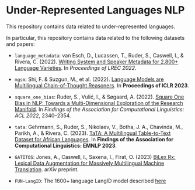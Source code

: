 # Under-Represented Languages NLP

This repository contains data related to under-represented languages.

In particular, this repository contains data related to the following datasets and papers:

- `language_metadata`: van Esch, D., Lucassen, T., Ruder, S., Caswell, I., & Rivera, C. (2022). [Writing System and Speaker Metadata for 2,800+ Language Varieties](http://www.lrec-conf.org/proceedings/lrec2022/pdf/2022.lrec-1.538.pdf). In *Proceedings of LREC 2022*.

- `mgsm`: Shi, F. & Suzgun, M., et al. (2022). [Language Models are Multilingual Chain-of-Thought Reasoners](https://openreview.net/forum?id=fR3wGCk-IXp). In **Proceedings of ICLR 2023**.

- `square_one_bias`: Ruder, S., Vulić, I., & Søgaard, A. (2022). [Square One Bias in NLP: Towards a Multi-Dimensional Exploration of the Research Manifold](https://aclanthology.org/2022.findings-acl.184). In *Findings of the Association for Computational Linguistics: ACL 2022*, 2340–2354.

- `tata`:  Gehrmann, S., Ruder, S., Nikolaev, V., Botha, J. A., Chavinda, M., Parikh, A., & Rivera, C. (2023). [TaTA: A Multilingual Table-to-Text Dataset for African Languages](https://aclanthology.org/2023.findings-emnlp.118/). In **Findings of the Association for Computational Linguistics: EMNLP 2023**.

- `GATITOS`: Jones, A., Caswell, I., Saxena, I., Firat, O. (2023) [BiLex Rx: Lexical Data Augmentation for Massively Multilingual Machine Translation](https://arxiv.org/pdf/2303.15265.pdf). arXiv preprint.

- `FUN-LangID`: The 1600+ language LangID model described [here](https://github.com/google-research/url-nlp/tree/main/fun-langid)
